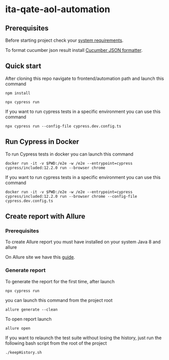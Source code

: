# ita-qate-aol-automation

## Prerequisites

Before starting project check your [system requirements](https://docs.cypress.io/guides/getting-started/installing-cypress#System-requirements).

To format cucumber json result install [Cucumber JSON formatter](https://github.com/cucumber/json-formatter).

## Quick start

After cloning this repo navigate to frontend/automation path and launch this command

```
npm install
```

```
npx cypress run
```

If you want to run cypress tests in a specific environment you can use this command

```
npx cypress run --config-file cypress.dev.config.ts
```

## Run Cypress in Docker

To run Cypress tests in docker you can launch this command

```
docker run -it -v $PWD:/e2e -w /e2e --entrypoint=cypress cypress/included:12.2.0 run --browser chrome
```

If you want to run cypress tests in a specific environment you can use this command

```
docker run -it -v $PWD:/e2e -w /e2e --entrypoint=cypress cypress/included:12.2.0 run --browser chrome --config-file cypress.dev.config.ts
```

## Create report with Allure

### Prerequisites

To create Allure report you must have installed on your system Java 8 and allure

On Allure site we have this [guide](https://docs.qameta.io/allure-report/#_installing_a_commandline).

### Generate report

To generate the report for the first time, after launch

```
npx cypress run
```

you can launch this command from the project root

```
allure generate --clean
```

To open report launch

```
allure open
```

If you want to relaunch the test suite without losing the history, just run the following bash script from the root of the project

```
./keepHistory.sh
```
